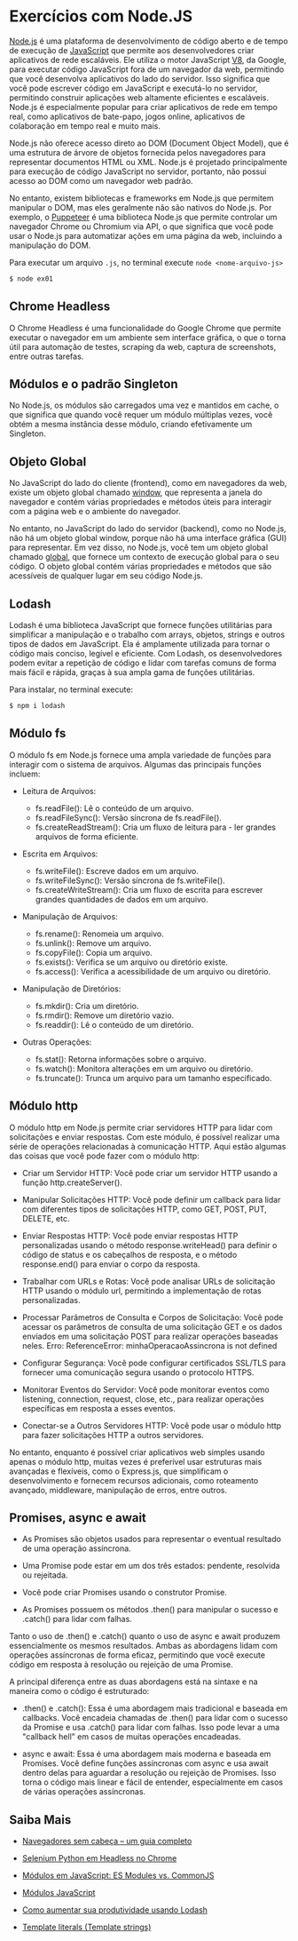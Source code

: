 # Exercícios com Node.JS

[Node.js](https://nodejs.org/en) é uma plataforma de desenvolvimento de código aberto e de tempo de execução de [JavaScript](https://developer.mozilla.org/pt-BR/docs/Learn/JavaScript/First_steps/What_is_JavaScript) que permite aos desenvolvedores criar aplicativos de rede escaláveis. Ele utiliza o motor JavaScript [V8](https://v8.dev/), da Google, para executar código JavaScript fora de um navegador da web, permitindo que você desenvolva aplicativos do lado do servidor. Isso significa que você pode escrever código em JavaScript e executá-lo no servidor, permitindo construir aplicações web altamente eficientes e escaláveis. Node.js é especialmente popular para criar aplicativos de rede em tempo real, como aplicativos de bate-papo, jogos online, aplicativos de colaboração em tempo real e muito mais.

Node.js não oferece acesso direto ao DOM (Document Object Model), que é uma estrutura de árvore de objetos fornecida pelos navegadores para representar documentos HTML ou XML. Node.js é projetado principalmente para execução de código JavaScript no servidor, portanto, não possui acesso ao DOM como um navegador web padrão.

No entanto, existem bibliotecas e frameworks em Node.js que permitem manipular o DOM, mas eles geralmente não são nativos do Node.js. Por exemplo, o [Puppeteer](https://pptr.dev/) é uma biblioteca Node.js que permite controlar um navegador Chrome ou Chromium via API, o que significa que você pode usar o Node.js para automatizar ações em uma página da web, incluindo a manipulação do DOM.

Para executar um arquivo `.js`, no terminal execute `node <nome-arquivo-js>`

```bash
$ node ex01
```

## Chrome Headless
O Chrome Headless é uma funcionalidade do Google Chrome que permite executar o navegador em um ambiente sem interface gráfica, o que o torna útil para automação de testes, scraping da web, captura de screenshots, entre outras tarefas.

## Módulos e o padrão Singleton
No Node.js, os módulos são carregados uma vez e mantidos em cache, o que significa que quando você requer um módulo múltiplas vezes, você obtém a mesma instância desse módulo, criando efetivamente um Singleton.

## Objeto Global
No JavaScript do lado do cliente (frontend), como em navegadores da web, existe um objeto global chamado [window](https://developer.mozilla.org/pt-BR/docs/Web/API/Window), que representa a janela do navegador e contém várias propriedades e métodos úteis para interagir com a página web e o ambiente do navegador.

No entanto, no JavaScript do lado do servidor (backend), como no Node.js, não há um objeto global window, porque não há uma interface gráfica (GUI) para representar. Em vez disso, no Node.js, você tem um objeto global chamado [global](https://www.geeksforgeeks.org/node-js-global-objects/), que fornece um contexto de execução global para o seu código. O objeto global contém várias propriedades e métodos que são acessíveis de qualquer lugar em seu código Node.js.

## Lodash
Lodash é uma biblioteca JavaScript que fornece funções utilitárias para simplificar a manipulação e o trabalho com arrays, objetos, strings e outros tipos de dados em JavaScript. Ela é amplamente utilizada para tornar o código mais conciso, legível e eficiente. Com Lodash, os desenvolvedores podem evitar a repetição de código e lidar com tarefas comuns de forma mais fácil e rápida, graças à sua ampla gama de funções utilitárias.

Para instalar, no terminal execute:

```bash
$ npm i lodash
```

## Módulo fs

O módulo fs em Node.js fornece uma ampla variedade de funções para interagir com o sistema de arquivos. Algumas das principais funções incluem:

- Leitura de Arquivos:
    - fs.readFile(): Lê o conteúdo de um arquivo.
    - fs.readFileSync(): Versão síncrona de fs.readFile().
    - fs.createReadStream(): Cria um fluxo de leitura para - ler grandes arquivos de forma eficiente.

- Escrita em Arquivos:
    - fs.writeFile(): Escreve dados em um arquivo.
    - fs.writeFileSync(): Versão síncrona de fs.writeFile().
    - fs.createWriteStream(): Cria um fluxo de escrita para escrever grandes quantidades de dados em um arquivo.

- Manipulação de Arquivos:
    - fs.rename(): Renomeia um arquivo.
    - fs.unlink(): Remove um arquivo.
    - fs.copyFile(): Copia um arquivo.
    - fs.exists(): Verifica se um arquivo ou diretório existe.
    - fs.access(): Verifica a acessibilidade de um arquivo ou diretório.

- Manipulação de Diretórios:
    - fs.mkdir(): Cria um diretório.
    - fs.rmdir(): Remove um diretório vazio.
    - fs.readdir(): Lê o conteúdo de um diretório.
    
- Outras Operações:
    - fs.stat(): Retorna informações sobre o arquivo.
    - fs.watch(): Monitora alterações em um arquivo ou diretório.
    - fs.truncate(): Trunca um arquivo para um tamanho especificado.

## Módulo http

O módulo http em Node.js permite criar servidores HTTP para lidar com solicitações e enviar respostas. Com este módulo, é possível realizar uma série de operações relacionadas à comunicação HTTP. Aqui estão algumas das coisas que você pode fazer com o módulo http:

- Criar um Servidor HTTP: Você pode criar um servidor HTTP usando a função http.createServer().

- Manipular Solicitações HTTP: Você pode definir um callback para lidar com diferentes tipos de solicitações HTTP, como GET, POST, PUT, DELETE, etc.

- Enviar Respostas HTTP: Você pode enviar respostas HTTP personalizadas usando o método response.writeHead() para definir o código de status e os cabeçalhos de resposta, e o método response.end() para enviar o corpo da resposta.

- Trabalhar com URLs e Rotas: Você pode analisar URLs de solicitação HTTP usando o módulo url, permitindo a implementação de rotas personalizadas.

- Processar Parâmetros de Consulta e Corpos de Solicitação: Você pode acessar os parâmetros de consulta de uma solicitação GET e os dados enviados em uma solicitação POST para realizar operações baseadas neles.
Erro: ReferenceError: minhaOperacaoAssincrona is not defined

- Configurar Segurança: Você pode configurar certificados SSL/TLS para fornecer uma comunicação segura usando o protocolo HTTPS.

- Monitorar Eventos do Servidor: Você pode monitorar eventos como listening, connection, request, close, etc., para realizar operações específicas em resposta a esses eventos.

- Conectar-se a Outros Servidores HTTP: Você pode usar o módulo http para fazer solicitações HTTP a outros servidores.

No entanto, enquanto é possível criar aplicativos web simples usando apenas o módulo http, muitas vezes é preferível usar estruturas mais avançadas e flexíveis, como o Express.js, que simplificam o desenvolvimento e fornecem recursos adicionais, como roteamento avançado, middleware, manipulação de erros, entre outros.

## Promises, async e await

- As Promises são objetos usados para representar o eventual resultado de uma operação assíncrona.

- Uma Promise pode estar em um dos três estados: pendente, resolvida ou rejeitada.

- Você pode criar Promises usando o construtor Promise.

- As Promises possuem os métodos .then() para manipular o sucesso e .catch() para lidar com falhas.

Tanto o uso de .then() e .catch() quanto o uso de async e await produzem essencialmente os mesmos resultados. Ambas as abordagens lidam com operações assíncronas de forma eficaz, permitindo que você execute código em resposta à resolução ou rejeição de uma Promise.

A principal diferença entre as duas abordagens está na sintaxe e na maneira como o código é estruturado:

- .then() e .catch(): Essa é uma abordagem mais tradicional e baseada em callbacks. Você encadeia chamadas de .then() para lidar com o sucesso da Promise e usa .catch() para lidar com falhas. Isso pode levar a uma "callback hell" em casos de muitas operações encadeadas.

- async e await: Essa é uma abordagem mais moderna e baseada em Promises. Você define funções assíncronas com async e usa await dentro delas para aguardar a resolução ou rejeição de Promises. Isso torna o código mais linear e fácil de entender, especialmente em casos de várias operações assíncronas.


## Saiba Mais

- [Navegadores sem cabeça – um guia completo](https://fineproxy.org/pt/headless-browsers-a-comprehensive-guide/)

- [Selenium Python em Headless no Chrome](https://geovanecavalcante.medium.com/selenium-python-em-headless-no-chrome-be70189dc68b)

- [Módulos em JavaScript: ES Modules vs. CommonJS](https://www.linkedin.com/pulse/m%C3%B3dulos-em-javascript-es-modules-vs-commonjs-herlon-costa-4wuhf)

- [Módulos JavaScript](https://developer.mozilla.org/pt-BR/docs/Web/JavaScript/Guide/Modules)

- [Como aumentar sua produtividade usando Lodash](https://imasters.com.br/java/como-aumentar-sua-produtividade-usando-lodash)

- [Template literals (Template strings)](https://developer.mozilla.org/en-US/docs/Web/JavaScript/Reference/Template_literals)